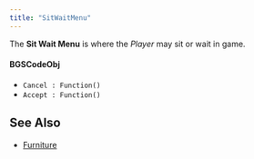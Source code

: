 ```yaml
---
title: "SitWaitMenu"
---
```


The **Sit Wait Menu** is where the *Player* may sit or wait in game.

#### BGSCodeObj
* `Cancel : Function()`
* `Accept : Function()`

## See Also
- [Furniture](https://falloutck.uesp.net/wiki/Furniture)
